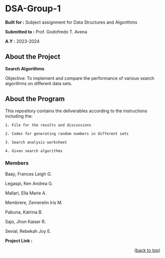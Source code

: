 # DSA-Group-1

  **Built for :** Subject assignment for Data Structures and Algorithms

  **Submitted to :** Prof. Godofredo T. Avena
  
  **A.Y :** 2023-2024

## About the Project
**Search Algorithms**

Objective: To implement and compare the performance of various search algorithms on different data sets.

## About the Program

This repository contains the deliverables according to the instructions including the:

    1. File for the results and discussions 

    2. Codes for generating random numbers in different sets 

    3. Search analysis worksheet

    4. Given search algorithms

### Members
Baay, Frances Leigh G.

Legaspi, Ken Andrea G.

Mallari, Ella Marie A.

Membrere, Zemerelin Iris M.

Pabuna, Katrina B.

Sajo, Jhon Kaiser R.

Sevial, Rebekah Joy E.

**Project Link :** 

<p align="right">(<a href="#readme-top">back to top</a>)</p>